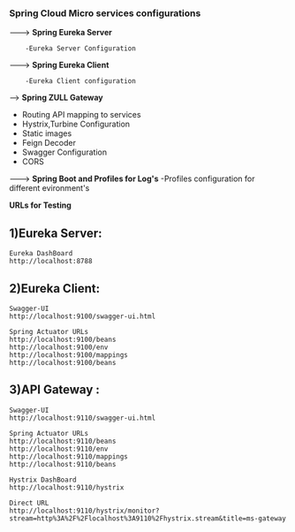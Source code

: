 ### Spring Cloud Micro services configurations

---> **Spring Eureka Server**
	
    	-Eureka Server Configuration

---> **Spring Eureka Client**
		
        -Eureka Client configuration

--> **Spring ZULL Gateway**
- Routing API mapping to services
- 	Hystrix,Turbine Configuration
- 	Static images
- 	Feign Decoder
- 	Swagger  Configuration
- 	CORS


---> **Spring Boot and Profiles for Log's**
	-Profiles configuration for different evironment's


**URLs for Testing**

## 1)Eureka Server:
	Eureka DashBoard
	http://localhost:8788

## 2)Eureka Client:
	Swagger-UI
	http://localhost:9100/swagger-ui.html
    
    Spring Actuator URLs
    http://localhost:9100/beans
    http://localhost:9100/env
    http://localhost:9100/mappings
    http://localhost:9100/beans
    
## 3)API Gateway :
    Swagger-UI
    http://localhost:9110/swagger-ui.html
    
    Spring Actuator URLs
    http://localhost:9110/beans
    http://localhost:9110/env
    http://localhost:9110/mappings
    http://localhost:9110/beans
    
	Hystrix DashBoard
    http://localhost:9110/hystrix
    
    Direct URL
    http://localhost:9110/hystrix/monitor?stream=http%3A%2F%2Flocalhost%3A9110%2Fhystrix.stream&title=ms-gateway
